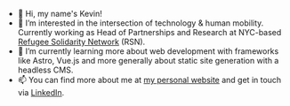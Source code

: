 - 👋 Hi, my name's Kevin!
- 👀 I’m interested in the intersection of technology & human mobility. Currently working as Head of Partnerships and Research at NYC-based [Refugee Solidarity Network](https://refugeesolidaritynetwork.org/) (RSN).
- 🌱 I’m currently learning more about web development with frameworks like Astro, Vue.js and more generally about static site generation with a headless CMS.
- 📫 You can find more about me at [my personal website](https://www.kevin-cole.com/) and get in touch via [LinkedIn](https://www.linkedin.com/in/kcole93/).

<!---
kcole93/kcole93 is a ✨ special ✨ repository because its `README.md` (this file) appears on your GitHub profile.
You can click the Preview link to take a look at your changes.
--->
